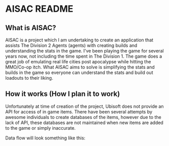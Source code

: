 # AISAC README

## What is AISAC?
AISAC is a project which I am undertaking to create an application that assists The Division 2 Agents (agents) with creating builds and understanding the stats in the game. I've been playing the game for several years now, not including the time spent in The Division 1. The game does a great job of emulating real life cities post apocalypse while hitting the MMO/Co-op itch. What AISAC aims to solve is simplifying the stats and builds in the game so everyone can understand the stats and build out loadouts to their liking.

## How it works (How I plan it to work)
Unfortunately at time of creation of the project, Ubisoft does not provide an API for access of in game items. There have been several attempts by awesome individuals to create databases of the items, however due to the lack of API, these databases are not maintained when new items are added to the game or simply inaccurate.

Data flow will look something like this:


